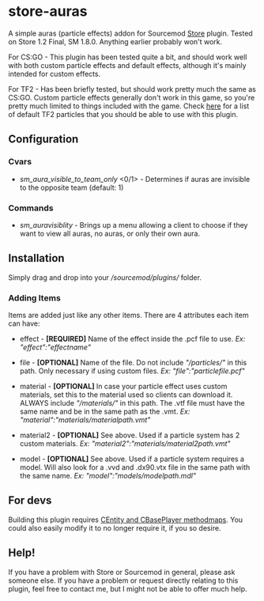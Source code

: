 # store-auras #

A simple auras (particle effects) addon for Sourcemod [Store](https://forums.alliedmods.net/showthread.php?t=255418) plugin. Tested on Store 1.2 Final, SM 1.8.0. Anything earlier probably won't work.

For CS:GO - This plugin has been tested quite a bit, and should work well with both custom particle effects and default effects, although it's mainly intended for custom effects.

For TF2 - Has been briefly tested, but should work pretty much the same as CS:GO. Custom particle effects generally don't work in this game, so you're pretty much limited to things included with the game. Check [here](https://developer.valvesoftware.com/wiki/List_of_TF2_Particles) for a list of default TF2 particles that you should be able to use with this plugin.


## Configuration ##

### Cvars ###

* *sm_aura_visible_to_team_only* <0/1> - Determines if auras are invisible to the opposite team (default: 1)


### Commands ###

* *sm_auravisiblity* - Brings up a menu allowing a client to choose if they want to view all auras, no auras, or only their own aura. 


## Installation ##

Simply drag and drop into your */sourcemod/plugins/* folder.


### Adding Items ###

Items are added just like any other items. There are 4 attributes each item can have:

* effect - **[REQUIRED]** Name of the effect inside the .pcf file to use. *Ex: "effect":"effectname"*

* file - **[OPTIONAL]** Name of the file. Do not include *"/particles/"* in this path. Only necessary if using custom files. *Ex: "file":"particlefile.pcf"*

* material - **[OPTIONAL]** In case your particle effect uses custom materials, set this to the material used so clients can download it. ALWAYS include *"/materials/"* in this path. The .vtf file must have the same name and be in the same path as the .vmt. *Ex: "material":"materials/materialpath.vmt"*

* material2 - **[OPTIONAL]** See above. Used if a particle system has 2 custom materials. *Ex: "material2":"materials/material2path.vmt"*

* model - **[OPTIONAL]** See above. Used if a particle system requires a model. Will also look for a .vvd and .dx90.vtx file in the same path with the same name. *Ex: "model":"models/modelpath.mdl"*

## For devs ##

Building this plugin requires [CEntity and CBasePlayer methodmaps](https://bitbucket.org/LeToucan/centity). You could also easily modify it to no longer require it, if you so desire.

## Help! ##

If you have a problem with Store or Sourcemod in general, please ask someone else. If you have a problem or request directly relating to this plugin, feel free to contact me, but I might not be able to offer much help.

